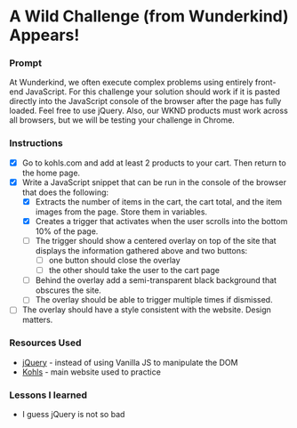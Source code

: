 # A Wild Challenge (from Wunderkind) Appears!

### Prompt

At Wunderkind, we often execute complex problems using entirely front-end JavaScript. For this challenge your solution should work if it is pasted directly into the JavaScript console of the browser after the page has fully loaded. Feel free to use jQuery. Also, our WKND products must work across all browsers, but we will be testing your challenge in Chrome.

### Instructions

- [x] Go to kohls.com and add at least 2 products to your cart. Then return to the home page.
- [x] Write a JavaScript snippet that can be run in the console of the browser that does the following:
  - [x] Extracts the number of items in the cart, the cart total, and the item images from the page. Store them in variables.
  - [x] Creates a trigger that activates when the user scrolls into the bottom 10% of the page.
  - [ ] The trigger should show a centered overlay on top of the site that displays the information gathered above and two buttons:
    - [ ] one button should close the overlay
    - [ ] the other should take the user to the cart page
  - [ ] Behind the overlay add a semi­-transparent black background that obscures the site.
  - [ ] The overlay should be able to trigger multiple times if dismissed.
- [ ] The overlay should have a style consistent with the website. Design matters.

### Resources Used

- [jQuery](https://api.jquery.com/) - instead of using Vanilla JS to manipulate the DOM
- [Kohls](https://www.kohls.com/) - main website used to practice

### Lessons I learned

- I guess jQuery is not so bad
